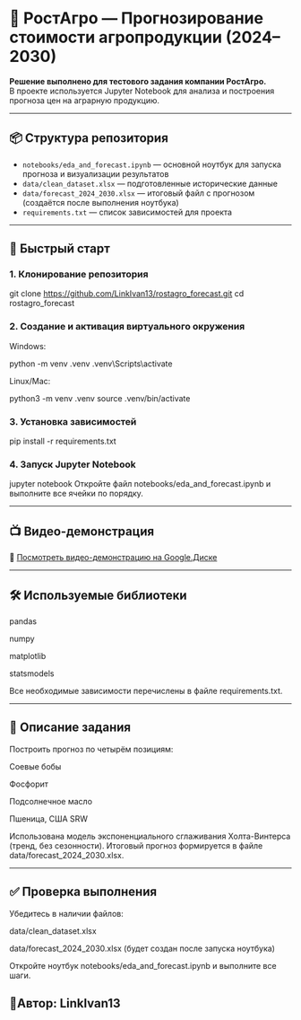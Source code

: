 # 🌾 РостАгро — Прогнозирование стоимости агропродукции (2024–2030)

**Решение выполнено для тестового задания компании РостАгро.**  
В проекте используется Jupyter Notebook для анализа и построения прогноза цен на аграрную продукцию.

---

## 📦 Структура репозитория

- `notebooks/eda_and_forecast.ipynb` — основной ноутбук для запуска прогноза и визуализации результатов  
- `data/clean_dataset.xlsx` — подготовленные исторические данные  
- `data/forecast_2024_2030.xlsx` — итоговый файл с прогнозом (создаётся после выполнения ноутбука)  
- `requirements.txt` — список зависимостей для проекта  

---

## 🚀 Быстрый старт

### 1. Клонирование репозитория


git clone https://github.com/LinkIvan13/rostagro_forecast.git
cd rostagro_forecast


### 2. Создание и активация виртуального окружения
Windows:

python -m venv .venv
.venv\Scripts\activate


Linux/Mac:

python3 -m venv .venv
source .venv/bin/activate


### 3. Установка зависимостей

pip install -r requirements.txt


### 4. Запуск Jupyter Notebook

jupyter notebook
Откройте файл notebooks/eda_and_forecast.ipynb и выполните все ячейки по порядку.

---

## 📺 Видео-демонстрация

🔗 [Посмотреть видео-демонстрацию на Google.Диске](https://drive.google.com/file/d/12EKBdrr6maai9wEN-fTsLLUtGZhSBONZ/view?usp=sharing)

---


## 🛠️ Используемые библиотеки

pandas

numpy

matplotlib

statsmodels

Все необходимые зависимости перечислены в файле requirements.txt.

---

## 📝 Описание задания
Построить прогноз по четырём позициям:

Соевые бобы

Фосфорит

Подсолнечное масло

Пшеница, США SRW

Использована модель экспоненциального сглаживания Холта-Винтерса (тренд, без сезонности).
Итоговый прогноз формируется в файле data/forecast_2024_2030.xlsx.

---

## ✅ Проверка выполнения
Убедитесь в наличии файлов:

data/clean_dataset.xlsx

data/forecast_2024_2030.xlsx (будет создан после запуска ноутбука)

Откройте ноутбук notebooks/eda_and_forecast.ipynb и выполните все шаги.

## 🚀Автор: LinkIvan13